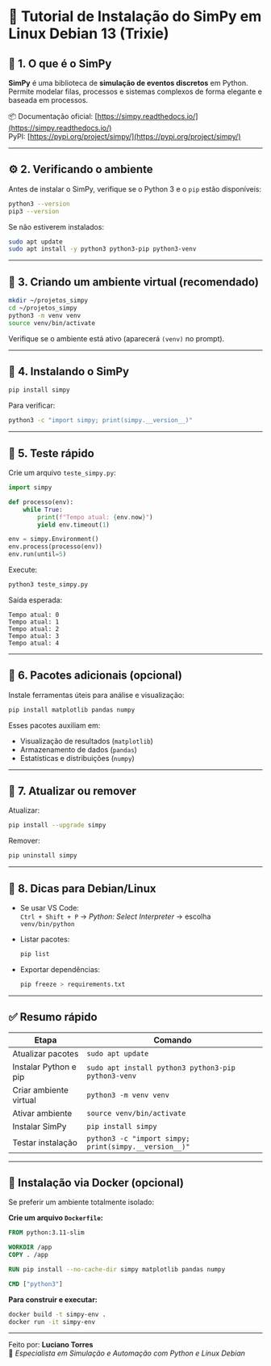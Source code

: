 # 🧠 Tutorial de Instalação do SimPy em Linux Debian 13 (Trixie)

## 🧩 1. O que é o SimPy

**SimPy** é uma biblioteca de **simulação de eventos discretos** em Python.  
Permite modelar filas, processos e sistemas complexos de forma elegante e baseada em processos.

📦 Documentação oficial: [https://simpy.readthedocs.io/](https://simpy.readthedocs.io/)  
PyPI: [https://pypi.org/project/simpy/](https://pypi.org/project/simpy/)

---

## ⚙️ 2. Verificando o ambiente

Antes de instalar o SimPy, verifique se o Python 3 e o `pip` estão disponíveis:

```bash
python3 --version
pip3 --version
```

Se não estiverem instalados:

```bash
sudo apt update
sudo apt install -y python3 python3-pip python3-venv
```

---

## 🧱 3. Criando um ambiente virtual (recomendado)

```bash
mkdir ~/projetos_simpy
cd ~/projetos_simpy
python3 -m venv venv
source venv/bin/activate
```

Verifique se o ambiente está ativo (aparecerá `(venv)` no prompt).

---

## 🧰 4. Instalando o SimPy

```bash
pip install simpy
```

Para verificar:

```bash
python3 -c "import simpy; print(simpy.__version__)"
```

---

## 🧪 5. Teste rápido

Crie um arquivo `teste_simpy.py`:

```python
import simpy

def processo(env):
    while True:
        print(f"Tempo atual: {env.now}")
        yield env.timeout(1)

env = simpy.Environment()
env.process(processo(env))
env.run(until=5)
```

Execute:

```bash
python3 teste_simpy.py
```

Saída esperada:

```
Tempo atual: 0
Tempo atual: 1
Tempo atual: 2
Tempo atual: 3
Tempo atual: 4
```

---

## 🧩 6. Pacotes adicionais (opcional)

Instale ferramentas úteis para análise e visualização:

```bash
pip install matplotlib pandas numpy
```

Esses pacotes auxiliam em:
- Visualização de resultados (`matplotlib`)
- Armazenamento de dados (`pandas`)
- Estatísticas e distribuições (`numpy`)

---

## 🧹 7. Atualizar ou remover

Atualizar:

```bash
pip install --upgrade simpy
```

Remover:

```bash
pip uninstall simpy
```

---

## 🧠 8. Dicas para Debian/Linux

- Se usar VS Code:  
  `Ctrl + Shift + P` → *Python: Select Interpreter* → escolha `venv/bin/python`

- Listar pacotes:
  ```bash
  pip list
  ```

- Exportar dependências:
  ```bash
  pip freeze > requirements.txt
  ```

---

## ✅ Resumo rápido

| Etapa | Comando |
|-------|----------|
| Atualizar pacotes | `sudo apt update` |
| Instalar Python e pip | `sudo apt install python3 python3-pip python3-venv` |
| Criar ambiente virtual | `python3 -m venv venv` |
| Ativar ambiente | `source venv/bin/activate` |
| Instalar SimPy | `pip install simpy` |
| Testar instalação | `python3 -c "import simpy; print(simpy.__version__)"` |

---

## 🐳 Instalação via Docker (opcional)

Se preferir um ambiente totalmente isolado:

**Crie um arquivo `Dockerfile`:**

```dockerfile
FROM python:3.11-slim

WORKDIR /app
COPY . /app

RUN pip install --no-cache-dir simpy matplotlib pandas numpy

CMD ["python3"]
```

**Para construir e executar:**

```bash
docker build -t simpy-env .
docker run -it simpy-env
```

---

Feito por: **Luciano Torres**  
📘 *Especialista em Simulação e Automação com Python e Linux Debian*

